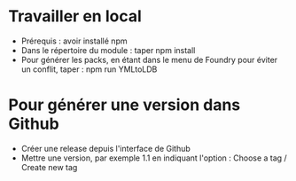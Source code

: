# Travailler en local

- Prérequis : avoir installé npm
- Dans le répertoire du module : taper npm install
- Pour générer les packs, en étant dans le menu de Foundry pour éviter un conflit, taper : npm run YMLtoLDB

# Pour générer une version dans Github

- Créer une release depuis l'interface de Github
- Mettre une version, par exemple 1.1 en indiquant l'option : Choose a tag / Create new tag